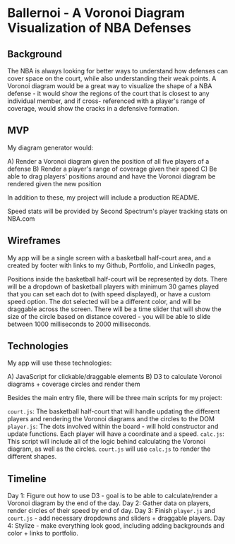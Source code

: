 # Ballernoi - A Voronoi Diagram Visualization of NBA Defenses

## Background
The NBA is always looking for better ways to understand how defenses can cover
space on the court, while also understanding their weak points. A Voronoi diagram
would be a great way to visualize the shape of a NBA defense - it would show
the regions of the court that is closest to any individual member, and if cross-
referenced with a player's range of coverage, would show the cracks in a defensive formation.

## MVP
My diagram generator would:

A) Render a Voronoi diagram given the position of all five players of a defense
B) Render a player's range of coverage given their speed
C) Be able to drag players' positions around and have the Voronoi diagram be rendered given the new position

In addition to these, my project will include a production README.

Speed stats will be provided by Second Spectrum's player tracking stats on NBA.com

## Wireframes
My app will be a single screen with a basketball half-court area,
and a created by footer with links to my Github, Portfolio, and LinkedIn pages,

Positions inside the basketball half-court will be represented by dots.
There will be a dropdown of basketball players with minimum 30 games played
that you can set each dot to (with speed displayed), or have a custom speed option.
The dot selected will be a different color, and will be draggable across the screen.
There will be a time slider that will show the size of the circle based on distance
covered - you will be able to slide between 1000 milliseconds to 2000 milliseconds.

## Technologies
My app will use these technologies:

A) JavaScript for clickable/draggable elements
B) D3 to calculate Voronoi diagrams + coverage circles and render them

Besides the main entry file, there will be three main scripts for my project:

`court.js`: The basketball half-court that will handle updating the different players
and rendering the Voronoi diagrams and the circles to the DOM
`player.js`: The dots involved within the board - will hold constructor and update
functions. Each player will have a coordinate and a speed.
`calc.js`: This script will include all of the logic behind calculating the Voronoi diagram,
as well as the circles. `court.js` will use `calc.js` to render the different shapes.

## Timeline
Day 1: Figure out how to use D3 - goal is to be able to calculate/render a Voronoi diagram by the end of the day.
Day 2: Gather data on players, render circles of their speed by end of day.
Day 3: Finish `player.js` and `court.js` - add necessary dropdowns and sliders + draggable players.
Day 4: Stylize - make everything look good, including adding backgrounds and color + links to portfolio.
